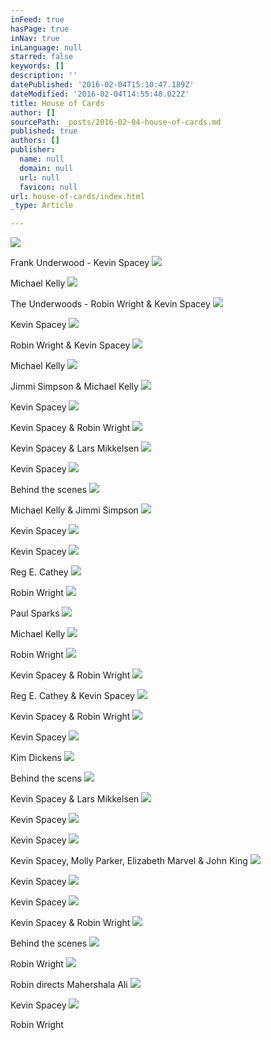 ```yaml
---
inFeed: true
hasPage: true
inNav: true
inLanguage: null
starred: false
keywords: []
description: ''
datePublished: '2016-02-04T15:10:47.189Z'
dateModified: '2016-02-04T14:55:48.022Z'
title: House of Cards
author: []
sourcePath: _posts/2016-02-04-house-of-cards.md
published: true
authors: []
publisher:
  name: null
  domain: null
  url: null
  favicon: null
url: house-of-cards/index.html
_type: Article

---
```

![](https://the-grid-user-content.s3-us-west-2.amazonaws.com/1b1212f2-c346-49bd-bcd5-78354635c27d.jpg)

Frank Underwood - Kevin Spacey
![](https://the-grid-user-content.s3-us-west-2.amazonaws.com/bfefb7c4-4a7f-4c06-9c77-0fb869f95e4f.jpg)

Michael Kelly
![](https://the-grid-user-content.s3-us-west-2.amazonaws.com/61d36434-0276-4080-b238-f807e5817735.jpg)

The Underwoods - Robin Wright & Kevin Spacey
![](https://the-grid-user-content.s3-us-west-2.amazonaws.com/a8a89d05-6612-48c0-8815-012af1f931ac.jpg)

Kevin Spacey
![](https://the-grid-user-content.s3-us-west-2.amazonaws.com/d531e425-63b1-4e96-8396-66cb58beb405.jpg)

Robin Wright & Kevin Spacey
![](https://the-grid-user-content.s3-us-west-2.amazonaws.com/2a281352-dcbe-434e-8894-d52bfdc7d1bb.jpg)

Michael Kelly
![](https://the-grid-user-content.s3-us-west-2.amazonaws.com/de64b011-4e64-430c-8785-d941b8b85154.jpg)

Jimmi Simpson & Michael Kelly
![](https://the-grid-user-content.s3-us-west-2.amazonaws.com/5ab96c64-70da-4c26-af2d-332578183490.jpg)

Kevin Spacey
![](https://the-grid-user-content.s3-us-west-2.amazonaws.com/bc6b2d16-b0ac-462e-a72d-f290859da9bf.jpg)

Kevin Spacey & Robin Wright
![](https://the-grid-user-content.s3-us-west-2.amazonaws.com/9d9987b7-60ab-4cd6-a309-88e017f7fe05.jpg)

Kevin Spacey & Lars Mikkelsen
![](https://the-grid-user-content.s3-us-west-2.amazonaws.com/74d4fcb2-da0b-4bdb-bc33-9dbaa3caa2a9.jpg)

Kevin Spacey
![](https://the-grid-user-content.s3-us-west-2.amazonaws.com/b32e985c-83e3-482d-8227-c04e93791a65.jpg)

Behind the scenes
![](https://the-grid-user-content.s3-us-west-2.amazonaws.com/0b399e16-6e79-44f8-9250-3ab36afb91ef.jpg)

Michael Kelly & Jimmi Simpson
![](https://the-grid-user-content.s3-us-west-2.amazonaws.com/788e7990-5f70-4ff0-a29d-934c8a9f2bc4.jpg)

Kevin Spacey
![](https://the-grid-user-content.s3-us-west-2.amazonaws.com/90a54049-a7c9-444f-af85-2cf1cb64008d.jpg)

Kevin Spacey
![](https://the-grid-user-content.s3-us-west-2.amazonaws.com/afd65646-b70f-41e8-b0c6-e177f0bbf18b.jpg)

Reg E. Cathey
![](https://the-grid-user-content.s3-us-west-2.amazonaws.com/31d3f795-6089-48eb-99d2-712867c34170.jpg)

Robin Wright
![](https://the-grid-user-content.s3-us-west-2.amazonaws.com/b691cd11-1836-4d95-8ee6-242a890a0542.jpg)

Paul Sparks
![](https://the-grid-user-content.s3-us-west-2.amazonaws.com/94768f37-5702-4652-a31b-186ee9a9146d.jpg)

Michael Kelly
![](https://the-grid-user-content.s3-us-west-2.amazonaws.com/df7ba7f0-06ff-4f63-8213-95f2b3a04323.jpg)

Robin Wright
![](https://the-grid-user-content.s3-us-west-2.amazonaws.com/fc29bfed-de3d-48a2-a3d0-47a4044e462c.jpg)

Kevin Spacey & Robin Wright
![](https://the-grid-user-content.s3-us-west-2.amazonaws.com/a84e477d-c8fc-4b4c-ade2-b5bffa227a98.jpg)

Reg E. Cathey & Kevin Spacey
![](https://the-grid-user-content.s3-us-west-2.amazonaws.com/d13960d1-3ec4-4fbf-b817-a15c10f7efb3.jpg)

Kevin Spacey & Robin Wright
![](https://the-grid-user-content.s3-us-west-2.amazonaws.com/eb50cf01-b8d1-4915-912a-0cd056d1728f.jpg)

Kevin Spacey
![](https://the-grid-user-content.s3-us-west-2.amazonaws.com/80362da7-8519-4570-a92d-3491aecef3df.jpg)

Kim Dickens
![](https://the-grid-user-content.s3-us-west-2.amazonaws.com/55f83a04-1c96-43be-b266-2f0d17d3fa7f.jpg)

Behind the scens
![](https://the-grid-user-content.s3-us-west-2.amazonaws.com/4c6b2a3e-b393-4193-a7c6-14ced03da2ac.jpg)

Kevin Spacey & Lars Mikkelsen
![](https://the-grid-user-content.s3-us-west-2.amazonaws.com/ccb98a56-6772-4769-a0ad-1b9411713b63.jpg)

Kevin Spacey
![](https://the-grid-user-content.s3-us-west-2.amazonaws.com/86cc2106-46c4-4dfc-835d-8633c16e8d45.jpg)

Kevin Spacey
![](https://the-grid-user-content.s3-us-west-2.amazonaws.com/aed74488-5d1e-4829-9d06-511ce46d94fc.jpg)

Kevin Spacey, Molly Parker, Elizabeth Marvel & John King
![](https://the-grid-user-content.s3-us-west-2.amazonaws.com/8f34b260-7501-435d-b8b8-db87994f49eb.jpg)

Kevin Spacey
![](https://the-grid-user-content.s3-us-west-2.amazonaws.com/b6bfa69f-50e0-43ed-81d9-93c21cceae46.jpg)

Kevin Spacey
![](https://the-grid-user-content.s3-us-west-2.amazonaws.com/3c8574ab-f9ed-480a-b2bb-b0860cf45d80.jpg)

Kevin Spacey & Robin Wright
![](https://the-grid-user-content.s3-us-west-2.amazonaws.com/5b9b1bbe-aa19-49c8-b7a9-4cc201eddba5.jpg)

Behind the scenes
![](https://the-grid-user-content.s3-us-west-2.amazonaws.com/6bc86720-a014-4df8-a6ce-1b6aa966e90a.jpg)

Robin Wright
![](https://the-grid-user-content.s3-us-west-2.amazonaws.com/cbfa94a4-68be-42d9-89a3-279c3b8234c4.jpg)

Robin directs Mahershala Ali
![](https://the-grid-user-content.s3-us-west-2.amazonaws.com/89671cb5-bfa6-407d-933b-8b2f82f1f252.jpg)

Kevin Spacey
![](https://the-grid-user-content.s3-us-west-2.amazonaws.com/8076e760-ef82-444b-af21-74026e10767d.jpg)

Robin Wright